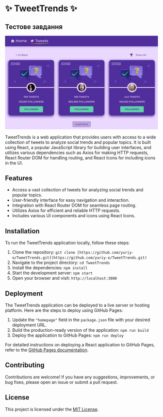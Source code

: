 # ✨ TweetTrends ✨

## Тестове завдання

![Creating repo from a template step 1](./public/preview.jpg)

TweetTrends is a web application that provides users with access to a wide
collection of tweets to analyze social trends and popular topics. It is built
using React, a popular JavaScript library for building user interfaces, and
utilizes various dependencies such as Axios for making HTTP requests, React
Router DOM for handling routing, and React Icons for including icons in the UI.

## Features

- Access a vast collection of tweets for analyzing social trends and popular
  topics.
- User-friendly interface for easy navigation and interaction.
- Integration with React Router DOM for seamless page routing.
- Utilizes Axios for efficient and reliable HTTP requests.
- Includes various UI components and icons using React Icons.

## Installation

To run the TweetTrends application locally, follow these steps:

1. Clone the repository:
   `git clone [https://github.com/yuriy-o/TweetTrends.git](https://github.com/yuriy-o/TweetTrends.git)`
2. Navigate to the project directory: `cd TweetTrends`
3. Install the dependencies: `npm install`
4. Start the development server: `npm start`
5. Open your browser and visit: `http://localhost:3000`

## Deployment

The TweetTrends application can be deployed to a live server or hosting
platform. Here are the steps to deploy using GitHub Pages:

1. Update the `"homepage"` field in the `package.json` file with your desired
   deployment URL.
2. Build the production-ready version of the application: `npm run build`
3. Deploy the application to GitHub Pages: `npm run deploy`

For detailed instructions on deploying a React application to GitHub Pages,
refer to the
[GitHub Pages documentation](https://docs.github.com/en/pages/getting-started-with-github-pages/creating-a-github-pages-site).

## Contributing

Contributions are welcome! If you have any suggestions, improvements, or bug
fixes, please open an issue or submit a pull request.

## License

This project is licensed under the
[MIT License](https://github.com/yuriy-o/TweetTrends/blob/main/LICENSE).
